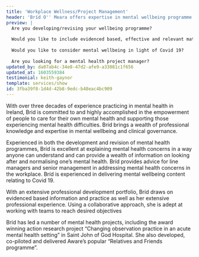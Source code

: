 ```yaml
---
title: 'Workplace Wellness/Project Management'
header: 'Bríd O'' Meara offers expertise in mental wellbeing programme development and project management'
preview: |
  Are you developing/revising your wellbeing programme?
  
  Would you like to include evidenced based, effective and relevant material on mental health and wellbeing?
  
  Would you like to consider mental wellbeing in light of Covid 19?
  
  Are you looking for a mental health project manager?
updated_by: da07ab4c-34e8-47d2-afe9-a33081c1f656
updated_at: 1603559384
testimonial: keith-gaynor
template: services/show
id: 3fba39f8-1d4d-42b8-9edc-b48eac4bc909
---
```

With over three decades of experience practicing in mental health in Ireland, Brid is committed to and highly accomplished in the empowerment of people to care for their own mental health and supporting those experiencing mental health difficulties. Bríd brings a wealth of professional knowledge and expertise in mental wellbeing and clinical governance.

Experienced in both the development and revision of mental health programmes, Bríd is excellent at explaining mental health concerns in a way anyone can understand and can provide a wealth of information on looking after and normalising one’s mental health. Bríd provides advice for line managers and senior management in addressing mental health concerns in the workplace. Bríd is experienced in delivering mental wellbeing content relating to Covid 19.

With an extensive professional development portfolio, Bríd draws on evidenced based information and practice as well as her extensive professional experience. Using a collaborative approach, she is adept at working with teams to reach desired objectives 

Bríd has led a number of mental health projects, including the award winning action research project “Changing observation practice in an acute mental health setting” in Saint John of God Hospital. She also developed, co-piloted and delivered Aware’s popular “Relatives and Friends programme”.